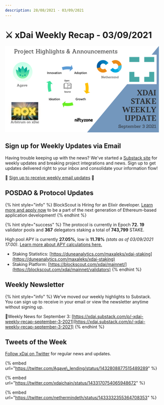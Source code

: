 ```yaml
---
description: 28/08/2021 - 03/09/2021
---
```


# ⚔️ xDai Weekly Recap - 03/09/2021

![](../../../../.gitbook/assets/wir.png)

## Sign up for Weekly Updates via Email <a id="sign-up-for-weekly-updates-via-email"></a>

Having trouble keeping up with the news? We've started a [Substack site](https://xdai.substack.com/) for weekly updates and breaking project integrations and news. Sign up to get updates delivered right to your inbox and consolidate your information flow!‌

💌 [Sign up to receive weekly email updates](https://xdai.substack.com/) ​💌‌‌‌

## POSDAO & Protocol Updates <a id="posdao-and-protocol-updates"></a>

{% hint style="info" %}
BlockScout is Hiring for an Elixir developer. [Learn more and apply now](https://app.gitbook.com/@poa/s/xdai/careers-1/elixir-developer-blockscout) to be a part of the next generation of Ethereum-based application development!
{% endhint %}

{% hint style="success" %}
The protocol is currently in Epoch **72.** **19** validator pools and **367** delegators staking a total of **743,799** STAKE.

High pool APY is currently **27.05%**, low is **11.78%** _\(stats as of 03/09/2021 17:00\)_. [Learn more about APY calculations here.](https://app.gitbook.com/@poa/s/xdai/~/drafts/-Mi7o2SJKCklOZ9TL6Mv/about-xdai/faqs/public-staking-validators-and-delegators#what-is-apy-annual-percentage-yield)​

* Staking Statistics: [https://duneanalytics.com/maxaleks/xdai-staking](https://duneanalytics.com/maxaleks/xdai-staking)​
* Staking Platform: [https://blockscout.com/xdai/mainnet/](https://blockscout.com/xdai/mainnet/validators)
{% endhint %}

## Weekly Newsletter <a id="weekly-newsletter"></a>

{% hint style="info" %}
We've moved our weekly highlights to Substack. You can sign up to receive in your email or view the newsletter anytime without signing up.

📰Weekly News for September 3: [https://xdai.substack.com/p/-xdai-weekly-recap-september-3-2021](https://xdai.substack.com/p/-xdai-weekly-recap-september-3-2021)
{% endhint %}

## Tweets of the Week <a id="tweets-of-the-week"></a>

​[Follow xDai on Twitter](https://twitter.com/xdaichain) for regular news and updates.

{% embed url="https://twitter.com/Agave\_lending/status/1432808877515489289" %}

{% embed url="https://twitter.com/xdaichain/status/1433170754065948672" %}

{% embed url="https://twitter.com/nethermindeth/status/1433332355364708353" %}




